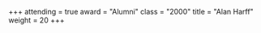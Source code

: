 +++
attending  = true
award      = "Alumni"
class      = "2000"
title      = "Alan Harff"
weight     = 20
+++

